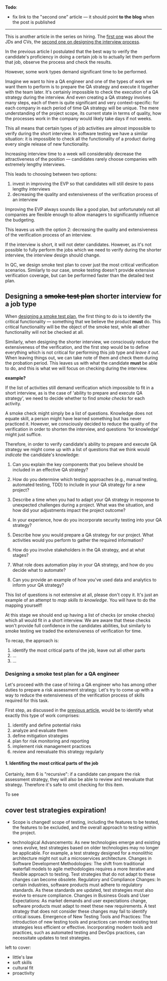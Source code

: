 **Todo**:
- fix link to the "second one" article — it should point **to the blog** when the post is published


---

This is another article in the series on hiring. The [first one](https://qase.io/blog/hiring-quality-cvs/) was about the JDs and CVs, the [second one on designing the interview process](https://sharovatov.github.io/e/2024-01-qa-interview.html).

In the previous article I postulated that the best way to verify the candidate's proficiency in doing a certain job is to actually let them perform that job, observe the process and check the results.

However, some work types demand significant time to be performed.

Imagine we want to hire a QA engineer and one of the types of work we want them to perform is to prepare the QA strategy and execute it together with the team later. It's certainly impossible to check the execution of a QA strategy during the interview. And even creating a QA strategy involves many steps, each of them is quite significant and very context-specific: for each company in each period of time QA strategy will be unique. The mere understanding of the project scope, its current state in terms of quality, how the processes work in the company would likely take days if not weeks.

This all means that certain types of job activities are almost impossible to verify during the short interview. In software testing we have a similar situation: it is impossible to check all the functionality of a product during every single release of new functionality.

Increasing interview time to a week will considerably decrease the attractiveness of the position — candidates rarely choose companies with extremely lengthy interviews.

This leads to choosing between two options:
1. invest in improving the EVP so that candidates will still desire to pass lengthy interviews
2. decreasing the quality and extensiveness of the verification process of an interview

Improving the EVP always sounds like a good plan, but unfortunately not all companies are flexible enough to allow managers to significantly influence the budgeting.

This leaves us with the option 2: decreasing the quality and extensiveness of the verification process of an interview.

If the interview is short, it will not deter candidates. However, as it's not possible to fully perform the jobs which we need to verify during the shorter interview, the interview design should change.

In QC, we design smoke test plan to cover just the most critical verification scenarios. Similarly to our case, smoke testing doesn't provide extensive verification coverage, but can be performed faster than the detailed test plan.

## Designing a ~~smoke test plan~~ shorter interview for a job type

When [designing a smoke test plan](https://qase.io/blog/smoke-testing/), the first thing to do is to identify the critical functionality — something that we believe the product **must** do. This critical functionality will be the object of the smoke test, while all other functionality will not be checked at all.

Similarly, when designing the shorter interview, we consciously reduce the extensiveness of the verification, and the first step would be to define everything which is not critical for performing this job type and _leave it out_. When leaving things out, we can take note of them and check them during the probation period. This leaves us with what the candidate **must** be able to do, and this is what we will focus on checking during the interview.

**example?**

If the list of activities still demand verification which impossible to fit in a short interview, as is the case of 'ability to prepare and execute QA strategy', we need to decide whether to find _smoke checks_ for each activity.

A smoke check might simply be a list of questions. Knowledge does not equate skill, a person might have learned something but has never practiced it. However, we consciously decided to reduce the quality of the verification in order to shorten the interview, and questions 'for knowledge' might just suffice.

Therefore, in order to verify candidate's ability to prepare and execute QA strategy we might come up with a list of questions that we think would _indicate_ the candidate's knowledge:

1. Can you explain the key components that you believe should be included in an effective QA strategy?

2. How do you determine which testing approaches (e.g., manual testing, automated testing, TDD) to include in your QA strategy for a new project?

3. Describe a time when you had to adapt your QA strategy in response to unexpected challenges during a project. What was the situation, and how did your adjustments impact the project outcome?

4. In your experience, how do you incorporate security testing into your QA strategy?

5. Describe how you would prepare a QA strategy for our project. What activities would you perform to gather the required information?

6. How do you involve stakeholders in the QA strategy, and at what stages?

7. What role does automation play in your QA strategy, and how do you decide what to automate?

8. Can you provide an example of how you've used data and analytics to inform your QA strategy?

This list of questions is not extensive at all, please don't copy it. It's just an example of an attempt to _map skills to knowledge_. You will have to do the mapping yourself!

At this stage we should end up having a list of checks (or smoke checks) which all would fit in a short interview. We are aware that these checks won't provide full confidence in the candidates abilities, but similarly to smoke testing we traded the extensiveness of verification for time.

To recap, the approach is:
1. identify the most critical parts of the job, leave out all other parts
2. ...
3. ...

### Designing a smoke test plan for a QA engineer

Let's proceed with the case of hiring a QA engineer who has among other duties to prepare a risk assessment strategy. Let's try to come up with a way to reduce the extensiveness of the verification process of skills required for this task.

First step, as discussed in the [previous article](), would be to identify what exactly this type of work comprises:

1. identify and define potential risks
2. analyze and evaluate them
3. define mitigation strategies
4. plan for risk monitoring and reporting
5. implement risk management practices
6. review and reevaluate this strategy regularly

#### 1. Identifing the most critical parts of the job

Certainly, item 6 is "recursive": if a candidate can prepare the risk assessment strategy, they will also be able to review and reevaluate that strategy. Therefore it's safe to omit checking for this item.




To see 




## cover test strategies expiration!

- Scope is changed!  scope of testing, including the features to be tested, the features to be excluded, and the overall approach to testing within the project.

- technological Advancements: As new technologies emerge and existing ones evolve, test strategies based on older technologies may no longer be applicable. For example, a test strategy designed for a monolithic architecture might not suit a microservices architecture.
Changes in Software Development Methodologies: The shift from traditional waterfall models to agile methodologies requires a more iterative and flexible approach to testing. Test strategies that do not adapt to these changes can become obsolete.
Regulatory and Compliance Changes: In certain industries, software products must adhere to regulatory standards. As these standards are updated, test strategies must also evolve to ensure compliance.
Changes in Business Goals and User Expectations: As market demands and user expectations change, software products must adapt to meet these new requirements. A test strategy that does not consider these changes may fail to identify critical issues.
Emergence of New Testing Tools and Practices: The introduction of new testing tools and practices can render existing test strategies less efficient or effective. Incorporating modern tools and practices, such as automated testing and DevOps practices, can necessitate updates to test strategies.

left to cover:

- little's law
- soft skills 
- cultural fit
- proactivity

